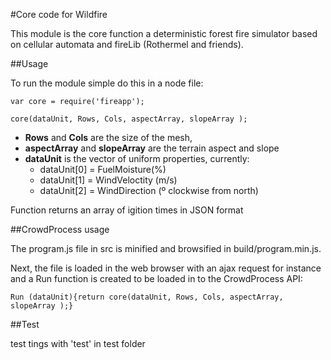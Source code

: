 #Core code for Wildfire 

This module is the core function a deterministic forest fire simulator based on cellular automata
and fireLib (Rothermel and friends).

##Usage

To run the module simple do this in a node file:

`var core = require('fireapp');`

`core(dataUnit, Rows, Cols, aspectArray, slopeArray );`

* **Rows** and **Cols** are the size of the mesh, 
* **aspectArray** and **slopeArray** are the terrain aspect and slope
* **dataUnit** is the vector of uniform properties, currently: 
    * dataUnit[0] = FuelMoisture(%)
    * dataUnit[1] = WindVeloctity (m/s) 
    * dataUnit[2] = WindDirection (º clockwise from north) 

Function returns an array of igition times in JSON format

##CrowdProcess usage

The program.js file in src is minified and browsified in build/program.min.js.

Next, the file is loaded in the web browser with an ajax request for instance and a Run function 
is created to be loaded in to the CrowdProcess API:

`Run (dataUnit){return core(dataUnit, Rows, Cols, aspectArray, slopeArray );}`

##Test

test tings with 'test' in test folder

